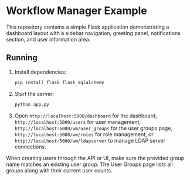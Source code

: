 # Workflow Manager Example

This repository contains a simple Flask application demonstrating a dashboard layout with a sidebar navigation, greeting panel, notifications section, and user information area.

## Running

1. Install dependencies:
   ```bash
   pip install flask flask_sqlalchemy
   ```
2. Start the server:
   ```bash
   python app.py
   ```
3. Open `http://localhost:5000/dashboard` for the dashboard,
   `http://localhost:5000/users` for user management,
   `http://localhost:5000/wm/user_groups` for the user groups page,
   `http://localhost:5000/wm/roles` for role management, or
   `http://localhost:5000/wm/ldapserver` to manage LDAP server connections.

When creating users through the API or UI, make sure the provided group name
matches an existing user group. The User Groups page lists all groups along with
their current user counts.
